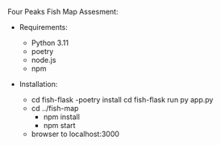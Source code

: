 Four Peaks Fish Map Assesment:

- Requirements:
    - Python 3.11
    - poetry
    - node.js
    - npm

- Installation:
    - cd fish-flask
        -poetry install
        cd fish-flask
        run py app.py
    - cd ../fish-map
        - npm install
        - npm start
    - browser to localhost:3000


